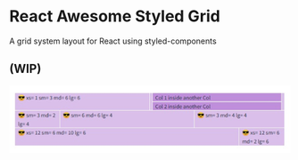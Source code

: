 # React Awesome Styled Grid

A grid system layout for React using styled-components

## (WIP)

![md grid example](/docs/assets/grid-example-md.jpeg)